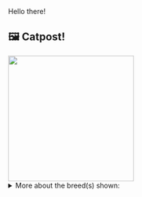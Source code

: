 Hello there!



## 🖼️ Catpost!

<sub>
    <img src="https://cdn2.thecatapi.com/images/zK-7AFYVn.jpg" height="256">
</sub>


<details>
<summary>More about the breed(s) shown:</summary>

Breed: Russian Blue

Description: Russian Blues are very loving and reserved. They do not like noisy households but they do like to play and can be quite active when outdoors. They bond very closely with their owner and are known to be compatible with other pets.

Links:
<ul>
  <li>CFA http://cfa.org/Breeds/BreedsKthruR/RussianBlue.aspx</li>
  <li>Wikipedia https://en.wikipedia.org/wiki/Russian_Blue</li>
</ul> 

</details>
